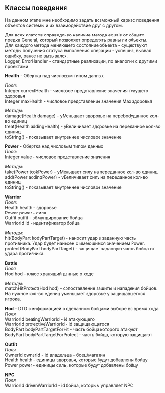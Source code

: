 ## Классы поведения
На данном этапе мне необходимо задать возможный каркас поведения объектов системы и их взаимодействие друг с другом.  

Для всех классов справедливо наличие метода equals от общего предка General, который позволяет определять равны ли объекты.   
Для каждого метода меняющего состояние объекта - существуют методы получения статуса выполнения операции - успешна, вызвал ошибку, ранее не вызывался.  
Logger, ErrorHandler - стандартные реализации, по аналогии с другими проектами  

**Health** - Обертка над числовым типом данных  

*Поля:*  
Integer currentHealth - числовое представление значения текущего здоровья  
Integer maxHealth - числовое представление значения Мах здоровья  
 
*Методы:*   
damage(Health damage) - уМеньшает здоровье на переbodyданное кол-во единиц  
treat(Health addingHealth) - уВеличивает здоровье на переданное кол-во единиц    
toString() - показывает внутреннее числовое значение     

**Power** - Обертка над числовым типом данных      
*Поля:*    
Integer value - числовое представление значения  

*Методы:*    
take(Power tookPower) - уМеньшает силу на переданное кол-во единиц  
add(Power addingPower) - уВеличивает силу на переданное кол-во единиц    
toString() - показывает внутреннее числовое значение   

**Warrior**  
*Поля:*    
Health health  - здоровье  
Power power    - сила  
Outfit outfit - обмундирование бойца     
WarriorId Id - идентификатор бойца    
  
*Методы:*     
hit(BodyPart bodyPartTarget) - наносит удар в заданную часть противника. Удар будет нанесен с имеющимся значением Power.  
protect(BodyPart bodyPartTarget) - защищает заданную часть бойца от удара противника.  

**Battle**  
*Поля*  
Hod hod  - класс хранящий данные о ходе  

*Методы:*   
matchHitProtect(Hod hod) - сопоставление защиты и нападения бойцов. На нужное кол-во едениц уменьшает здоровье у защищавшегося игрока.  

**Hod** - DTO с информацией о сделанном бойцами выборе во время хода  
*Поля*  
WarriorId beatingWarriorId  - id атакующего       
WarriorId protectiveWarriorId - id защищающегося     
BodyPart bodyPartTargetForHit - часть бойца которого атакуют  
BodyPart bodyPartTargetForProtect - часть бойца, которую защищают    

**Outfit**  
*Поля*  
OwnerId ownerId - id владельца - боец/магазин    
Health health  - единицы здоровья, которые будут добавлены бойцу  
Power power - единицы силы, которые будут добавлены бойцу  
  
**NPC**  
*Поля*  
WarriorId drivenWarriorId - id бойца, которым управляет NPC  


